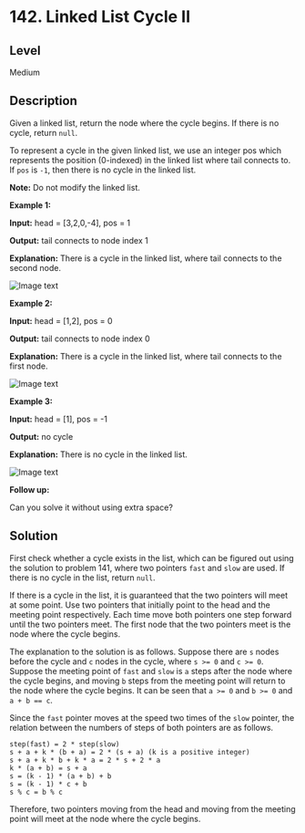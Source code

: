 # 142. Linked List Cycle II
## Level
Medium

## Description
Given a linked list, return the node where the cycle begins. If there is no cycle, return `null`.

To represent a cycle in the given linked list, we use an integer pos which represents the position (0-indexed) in the linked list where tail connects to. If `pos` is `-1`, then there is no cycle in the linked list.

**Note:** Do not modify the linked list.

**Example 1:**

**Input:** head = [3,2,0,-4], pos = 1

**Output:** tail connects to node index 1

**Explanation:** There is a cycle in the linked list, where tail connects to the second node.

![Image text](https://assets.leetcode.com/uploads/2018/12/07/circularlinkedlist.png)

**Example 2:**

**Input:** head = [1,2], pos = 0

**Output:** tail connects to node index 0

**Explanation:** There is a cycle in the linked list, where tail connects to the first node.

![Image text](https://assets.leetcode.com/uploads/2018/12/07/circularlinkedlist_test2.png)

**Example 3:**

**Input:** head = [1], pos = -1

**Output:** no cycle

**Explanation:** There is no cycle in the linked list.

![Image text](https://assets.leetcode.com/uploads/2018/12/07/circularlinkedlist_test3.png)

**Follow up:**

Can you solve it without using extra space?

## Solution
First check whether a cycle exists in the list, which can be figured out using the solution to problem 141, where two pointers `fast` and `slow` are used. If there is no cycle in the list, return `null`.

If there is a cycle in the list, it is guaranteed that the two pointers will meet at some point. Use two pointers that initially point to the head and the meeting point respectively. Each time move both pointers one step forward until the two pointers meet. The first node that the two pointers meet is the node where the cycle begins.

The explanation to the solution is as follows. Suppose there are `s` nodes before the cycle and `c` nodes in the cycle, where `s >= 0` and `c >= 0`. Suppose the meeting point of `fast` and `slow` is `a` steps after the node where the cycle begins, and moving `b` steps from the meeting point will return to the node where the cycle begins. It can be seen that `a >= 0` and `b >= 0` and `a + b == c`.

Since the `fast` pointer moves at the speed two times of the `slow` pointer, the relation between the numbers of steps of both pointers are as follows.
```
step(fast) = 2 * step(slow)
s + a + k * (b + a) = 2 * (s + a) (k is a positive integer)
s + a + k * b + k * a = 2 * s + 2 * a
k * (a + b) = s + a
s = (k - 1) * (a + b) + b
s = (k - 1) * c + b
s % c = b % c
```
Therefore, two pointers moving from the head and moving from the meeting point will meet at the node where the cycle begins.

